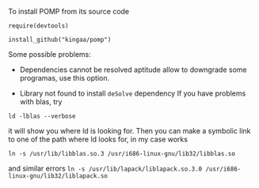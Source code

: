 To install POMP from its source code

`require(devtools)`

`install_github("kingaa/pomp")`


Some possible problems:

- Dependencies cannot be resolved
aptitude allow to downgrade some programas, use this option.

- Library not found to install `deSolve` dependency
If you have problems with blas, try

`ld -lblas --verbose`

it will show you where ld is looking for. Then you can make a 
symbolic link to one of the path where ld looks for, in my case works

`ln -s /usr/lib/libblas.so.3 /usr/i686-linux-gnu/lib32/libblas.so`

and similar errors
`ln -s /usr/lib/lapack/liblapack.so.3.0 /usr/i686-linux-gnu/lib32/liblapack.so`


